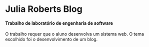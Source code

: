 # Julia Roberts Blog
#### Trabalho de laboratório de engenharia de software
O trabalho requer que o aluno desenvolva um sistema web. O tema escolhido foi o desenvolvimento de um blog.